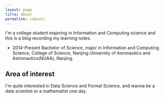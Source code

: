 ```yaml
---
layout: page
title: About
permalink: /about/
---
```


I'm a college student majoring in Information and Computing science and this is a blog recording my learning notes.

* 2014-Present Bachelor of Science, major in Information and Computing Science,
College of Science, Nanjing University of Aeronautics and Astronautics(NUAA), Nanjing.

## Area of interest

I'm quite interested in Data Science and Formal Science, and wanna be a data scientist or a mathematist one day.